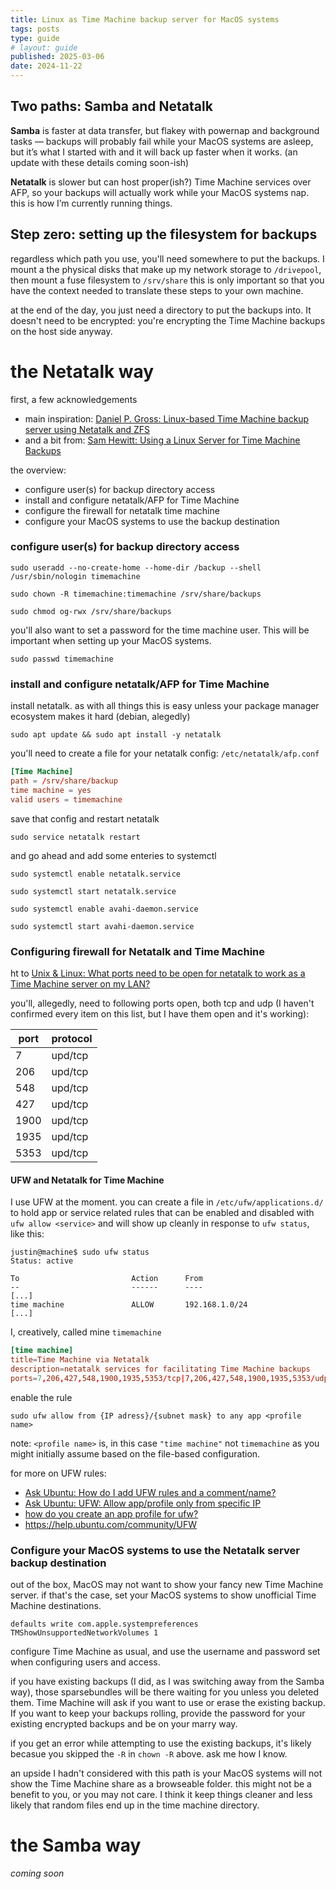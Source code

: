 ```yaml
---
title: Linux as Time Machine backup server for MacOS systems
tags: posts
type: guide
# layout: guide
published: 2025-03-06
date: 2024-11-22
---
```

## Two paths: Samba and Netatalk
**Samba** is faster at data transfer, but flakey with powernap and background tasks — backups will probably fail while your MacOS systems are asleep, but it’s what I started with and it will back up faster when it works. (an update with these details coming soon-ish)

**Netatalk** is slower but can host proper(ish?) Time Machine services over AFP, so your backups will actually work while your MacOS systems nap. this is how I’m currently running things.

## Step zero: setting up the filesystem for backups
regardless which path you use, you'll need somewhere to put the backups. I mount a the physical disks that make up my network storage  to `/drivepool`, then mount a fuse filesystem to `/srv/share` this is only important so that you have the context needed to translate these steps to your own machine.

at the end of the day, you just need a directory to put the backups into. It doesn't need to be encrypted: you're encrypting the Time Machine backups on the host side anyway.

# the Netatalk way
first, a few acknowledgements
- main inspiration:
[Daniel P. Gross: Linux-based Time Machine backup server using Netatalk and ZFS](https://dgross.ca/blog/linux-time-machine-server/)
- and a bit from: [Sam Hewitt: Using a Linux Server for Time Machine Backups](https://samuelhewitt.com/blog/2015-09-12-debian-linux-server-mac-os-time-machine-backups-how-to)

the overview:
- configure user(s) for backup directory access
- install and configure netatalk/AFP for Time Machine
- configure the firewall for netatalk time machine
- configure your MacOS systems to use the backup destination

### configure user(s) for backup directory access
```terminal
sudo useradd --no-create-home --home-dir /backup --shell /usr/sbin/nologin timemachine
```
```terminal
sudo chown -R timemachine:timemachine /srv/share/backups
```
```terminal
sudo chmod og-rwx /srv/share/backups
```

you'll also want to set a password for the time machine user. This will be important when setting up your MacOS systems.
```terminal
sudo passwd timemachine
```
### install and configure netatalk/AFP for Time Machine
install netatalk. as with all things this is easy unless your package manager ecosystem makes it hard (debian, alegedly)
```terminal
sudo apt update && sudo apt install -y netatalk
```

you'll need to create a file for your netatalk config: `/etc/netatalk/afp.conf`

```toml
[Time Machine]
path = /srv/share/backup
time machine = yes
valid users = timemachine
```

save that config and restart netatalk

```
sudo service netatalk restart
```

and go ahead and add some enteries to systemctl
```terminal
sudo systemctl enable netatalk.service
```
```terminal
sudo systemctl start netatalk.service
```
```terminal
sudo systemctl enable avahi-daemon.service
```
```terminal
sudo systemctl start avahi-daemon.service
```

### Configuring firewall for Netatalk and Time Machine
ht to [Unix & Linux: What ports need to be open for netatalk to work as a Time Machine server on my LAN?](https://unix.stackexchange.com/questions/357968/what-ports-need-to-be-open-for-netatalk-to-work-as-a-time-machine-server-on-my-l)

you'll, allegedly, need to following ports open, both tcp and udp (I haven't confirmed every item on this list, but I have them open and it's working):

| port | protocol |
| ---- | -------- |
| 7    | upd/tcp  |
| 206  | upd/tcp  |
| 548  | upd/tcp  |
| 427  | upd/tcp  |
| 1900 | upd/tcp  |
| 1935 | upd/tcp  |
| 5353 | upd/tcp  |

#### UFW and Netatalk for Time Machine
I use UFW at the moment. you can create a file in `/etc/ufw/applications.d/` to hold app or service related rules that can be enabled and disabled with `ufw allow <service>` and will show up cleanly in response to `ufw status`, like this:

```terminal
justin@machine$ sudo ufw status
Status: active

To                         Action      From
--                         ------      ----
[...]
time machine               ALLOW       192.168.1.0/24
[...]
```

I, creatively, called mine `timemachine`

```toml
[time machine]
title=Time Machine via Netatalk
description=netatalk services for facilitating Time Machine backups
ports=7,206,427,548,1900,1935,5353/tcp|7,206,427,548,1900,1935,5353/udp
```

enable the rule
```terminal
sudo ufw allow from {IP adress}/{subnet mask} to any app <profile name>
```

note: `<profile name>` is, in this case `"time machine"` not `timemachine` as you might initially assume based on the file-based configuration.


for more on UFW rules:
- [Ask Ubuntu: How do I add UFW rules and a comment/name?](https://unix.stackexchange.com/questions/508283/how-do-i-add-ufw-rules-and-a-comment-name)
- [Ask Ubuntu: UFW: Allow app/profile only from specific IP](https://askubuntu.com/questions/1360434/ufw-allow-app-profile-only-from-specific-ip)
- [how do you create an app profile for ufw?](https://askubuntu.com/questions/409013/how-do-you-create-an-app-profile-for-ufw)
- <https://help.ubuntu.com/community/UFW>

### Configure your MacOS systems to use the Netatalk server backup destination

out of the box, MacOS may not want to show your fancy new Time Machine server. if that's the case, set your MacOS systems to show unofficial Time Machine destinations.

```terminal
defaults write com.apple.systempreferences TMShowUnsupportedNetworkVolumes 1
```

configure Time Machine as usual, and use the username and password set when configuring users and access.

if you have existing backups (I did, as I was switching away from the Samba way), those sparsebundles will be there waiting for you unless you deleted them. Time Machine will ask if you want to use or erase the existing backup. If you want to keep your backups rolling, provide the password for your existing encrypted backups and be on your marry way.

if you get an error while attempting to use the existing backups, it's likely becasue you skipped the `-R` in `chown -R` above. ask me how I know.

an upside I hadn't considered with this path is your MacOS systems will not show the Time Machine share as a browseable folder. this might not be a benefit to you, or you may not care. I think it keep things cleaner and less likely that random files end up in the time machine directory.

# the Samba way
_coming soon_
